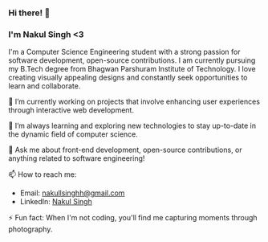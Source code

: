 ### Hi there! 👋

### I'm Nakul Singh <3

I'm a Computer Science Engineering student with a strong passion for software development, open-source contributions. I am currently pursuing my B.Tech degree from Bhagwan Parshuram Institute of Technology. I love creating visually appealing designs and constantly seek opportunities to learn and collaborate.

🔭 I’m currently working on projects that involve enhancing user experiences through interactive web development.

🌱 I’m always learning and exploring new technologies to stay up-to-date in the dynamic field of computer science.

💬 Ask me about front-end development, open-source contributions, or anything related to software engineering!

📫 How to reach me:
- Email: nakullsinghh@gmail.com
- LinkedIn: [Nakul Singh](https://www.linkedin.com/in/nakul-singh-506048205/)

⚡ Fun fact: When I'm not coding, you'll find me capturing moments through photography.

<!--
**nerdy-nakul/nerdy-nakul** is a ✨ _special_ ✨ repository because its `README.md` appears on your GitHub profile.
-->
